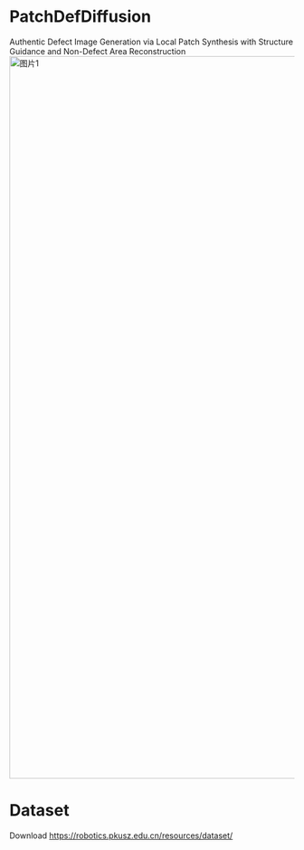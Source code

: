 # PatchDefDiffusion
Authentic Defect Image Generation via Local Patch Synthesis with Structure Guidance and Non-Defect Area Reconstruction
<img width="4426" height="1277" alt="图片1" src="https://github.com/user-attachments/assets/eb9d1fe1-1ed9-45d3-9627-f600bba2efc6" />
# Dataset
Download https://robotics.pkusz.edu.cn/resources/dataset/
